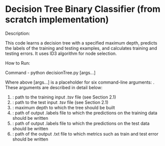 # Decision Tree Binary Classifier (from scratch implementation)

Description:

This code learns a decision tree with a specified maximum depth, predicts the labels of the training and testing examples, and calculates training and testing errors. It uses ID3 algorithm for node selection.

How to Run:

Command - python decisionTree.py [args...]

Where above [args...] is a placeholder for six command-line arguments: <train input> <test input> <max depth> <train out> <test out> <metrics out>. These arguments are described in detail below:
1. <train input>: path to the training input .tsv file (see Section 2.1)
2. <test input>: path to the test input .tsv file (see Section 2.1)
3. <max depth>: maximum depth to which the tree should be built
4. <train out>: path of output .labels file to which the predictions on the training data should be written
5. <test out>: path of output .labels file to which the predictions on the test data should be written
6. <metrics out>: path of the output .txt file to which metrics such as train and test error should be written
